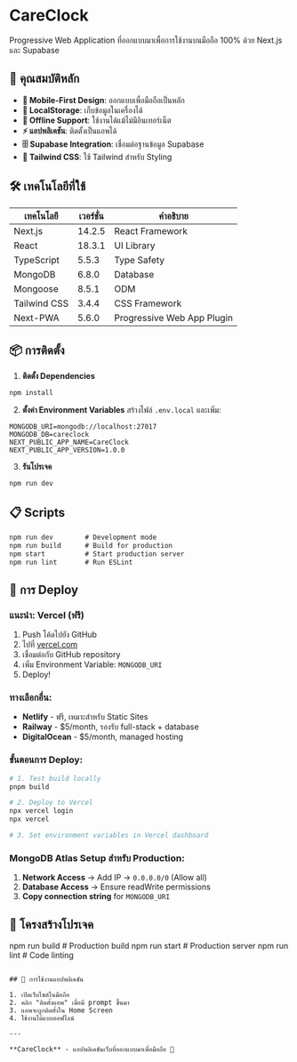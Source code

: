 # CareClock

Progressive Web Application ที่ออกแบบมาเพื่อการใช้งานบนมือถือ 100% ด้วย Next.js และ Supabase

## 🚀 คุณสมบัติหลัก

- **📱 Mobile-First Design**: ออกแบบเพื่อมือถือเป็นหลัก
- **💾 LocalStorage**: เก็บข้อมูลในเครื่องได้
- **🔄 Offline Support**: ใช้งานได้แม้ไม่มีอินเทอร์เน็ต
- **⚡ แอปพลิเคชัน**: ติดตั้งเป็นแอพได้
- **🗄️ Supabase Integration**: เชื่อมต่อฐานข้อมูล Supabase
- **🎨 Tailwind CSS**: ใช้ Tailwind สำหรับ Styling

## 🛠️ เทคโนโลยีที่ใช้

| เทคโนโลยี | เวอร์ชั่น | คำอธิบาย |
|-----------|---------|----------|
| Next.js | 14.2.5 | React Framework |
| React | 18.3.1 | UI Library |
| TypeScript | 5.5.3 | Type Safety |
| MongoDB | 6.8.0 | Database |
| Mongoose | 8.5.1 | ODM |
| Tailwind CSS | 3.4.4 | CSS Framework |
| Next-PWA | 5.6.0 | Progressive Web App Plugin |

## 📦 การติดตั้ง

1. **ติดตั้ง Dependencies**
```cmd
npm install
```

2. **ตั้งค่า Environment Variables**
สร้างไฟล์ `.env.local` และเพิ่ม:
```env
MONGODB_URI=mongodb://localhost:27017
MONGODB_DB=careclock
NEXT_PUBLIC_APP_NAME=CareClock
NEXT_PUBLIC_APP_VERSION=1.0.0
```

3. **รันโปรเจค**
```cmd
npm run dev
```

## 📋 Scripts

```cmd
npm run dev        # Development mode
npm run build      # Build for production
npm start          # Start production server
npm run lint       # Run ESLint
```

## 🚀 การ Deploy

### แนะนำ: Vercel (ฟรี)
1. Push โค้ดไปยัง GitHub
2. ไปที่ [vercel.com](https://vercel.com)
3. เชื่อมต่อกับ GitHub repository
4. เพิ่ม Environment Variable: `MONGODB_URI`
5. Deploy!

### ทางเลือกอื่น:
- **Netlify** - ฟรี, เหมาะสำหรับ Static Sites
- **Railway** - $5/month, รองรับ full-stack + database
- **DigitalOcean** - $5/month, managed hosting

### ขั้นตอนการ Deploy:
```bash
# 1. Test build locally
pnpm build

# 2. Deploy to Vercel
npx vercel login
npx vercel

# 3. Set environment variables in Vercel dashboard
```

### MongoDB Atlas Setup สำหรับ Production:
1. **Network Access** → Add IP → `0.0.0.0/0` (Allow all)
2. **Database Access** → Ensure readWrite permissions
3. **Copy connection string** for `MONGODB_URI`

## 📁 โครงสร้างโปรเจค
npm run build      # Production build
npm run start      # Production server
npm run lint       # Code linting
```

## 📱 การใช้งานแอปพลิเคชัน

1. เปิดเว็บไซต์ในมือถือ
2. คลิก "ติดตั้งแอพ" เมื่อมี prompt ขึ้นมา
3. แอพจะถูกติดตั้งใน Home Screen
4. ใช้งานได้แบบออฟไลน์

---

**CareClock** - แอปพลิเคชันเว็บที่ออกแบบมาเพื่อมือถือ 📱
